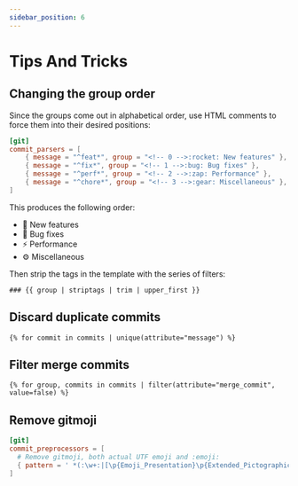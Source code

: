 ```yaml
---
sidebar_position: 6
---
```


# Tips And Tricks

## Changing the group order

Since the groups come out in alphabetical order, use HTML comments to force them into their desired positions:

```toml
[git]
commit_parsers = [
    { message = "^feat*", group = "<!-- 0 -->:rocket: New features" },
    { message = "^fix*", group = "<!-- 1 -->:bug: Bug fixes" },
    { message = "^perf*", group = "<!-- 2 -->:zap: Performance" },
    { message = "^chore*", group = "<!-- 3 -->:gear: Miscellaneous" },
]
```

This produces the following order:

- 🚀 New features
- 🐛 Bug fixes
- ⚡ Performance
- ⚙️ Miscellaneous

Then strip the tags in the template with the series of filters:

```jinja2
### {{ group | striptags | trim | upper_first }}
```

## Discard duplicate commits

```jinja2
{% for commit in commits | unique(attribute="message") %}
```

## Filter merge commits

```jinja2
{% for group, commits in commits | filter(attribute="merge_commit", value=false) %}
```

## Remove gitmoji

```toml
[git]
commit_preprocessors = [
  # Remove gitmoji, both actual UTF emoji and :emoji:
  { pattern = ' *(:\w+:|[\p{Emoji_Presentation}\p{Extended_Pictographic}\u{200D}]) *', replace = "" },
]
```
